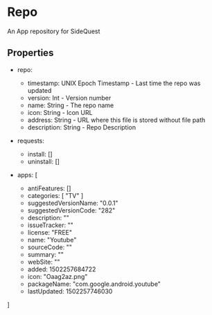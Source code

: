 # Repo
An App repository for SideQuest

## Properties

- repo: 
  - timestamp: UNIX Epoch Timestamp - Last time the repo was updated
  - version: Int - Version number
  - name: String - The repo name
  - icon: String - Icon URL
  - address: String - URL where this file is stored without file path
  - description: String - Repo Description

- requests: 
  - install: []
  - uninstall: []

- apps: [
    - antiFeatures: []
    - categories: [
      "TV"
    ]
    - suggestedVersionName: "0.0.1"
    - suggestedVersionCode: "282"
    - description: ""
    - issueTracker: ""
    - license: "FREE"
    - name: "Youtube"
    - sourceCode: ""
    - summary: ""
    - webSite: ""
    - added: 1502257684722
    - icon: "Oaag2az.png"
    - packageName: "com.google.android.youtube"
    - lastUpdated: 1502257746030
  
]


